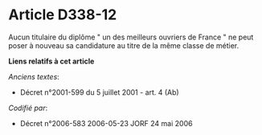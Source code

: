 # Article D338-12

Aucun titulaire du diplôme " un des meilleurs ouvriers de France " ne peut poser à nouveau sa candidature au titre de la même
classe de métier.

**Liens relatifs à cet article**

_Anciens textes_:

  - Décret n°2001-599 du 5 juillet 2001 - art. 4 (Ab)

_Codifié par_:

  - Décret n°2006-583 2006-05-23 JORF 24 mai 2006
